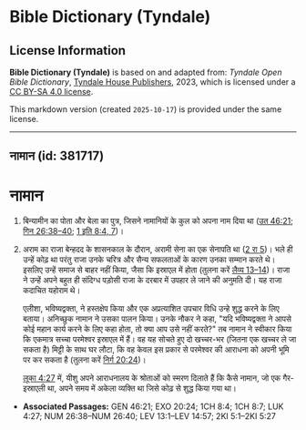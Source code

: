 # Bible Dictionary (Tyndale)

## License Information

**Bible Dictionary (Tyndale)** is based on and adapted from: _Tyndale Open Bible Dictionary_, [Tyndale House Publishers](https://tyndaleopenresources.com/), 2023, which is licensed under a [CC BY-SA 4.0 license](https://creativecommons.org/licenses/by-sa/4.0/legalcode.en).

This markdown version (created `2025-10-17`) is provided under the same license.



--------------------------------

## नामान (id: 381717)

नामान
=====

1. बिन्यामीन का पोता और बेला का पुत्र, जिसने नामानियों के कुल को अपना नाम दिया था ([उत 46:21](https://ref.ly/Gen46:21); [गिन 26:38–40](https://ref.ly/Num26:38-Num26:40); [1 इति 8:4, 7](https://ref.ly/1Chr8:4,1Chr8:7))।
2. अराम का राजा बेन्हदद के शासनकाल के दौरान, अरामी सेना का एक सेनापति था ([2 रा 5](https://ref.ly/2Kgs5:1-2Kgs5:27))। भले ही उन्हें कोढ़ था परंतु राजा उनके चरित्र और सैन्य सफलताओं के कारण उनका सम्मान करते थे। इसलिए उन्हें समाज से बाहर नहीं किया, जैसा कि इस्राएल में होता (तुलना करें [लैव्य 13–14](https://ref.ly/Lev13:1-Lev14:57))। राजा ने उन्हें अपने बहुत ही संदिग्ध पड़ोसी राजा के दरबार में उपहार ले जाने की अनुमति दी। यह राजा कदाचित यहोराम थे।

    एलीशा, भविष्यद्वक्ता, ने हस्तक्षेप किया और एक अप्रत्याशित उपचार विधि उन्हे शुद्ध करने के लिए बताया। अनिच्छुक नामान ने उसका पालन किया। उनके नौकर ने कहा, "यदि भविष्यद्वक्ता ने आपसे कोई महान कार्य करने के लिए कहा होता, तो क्या आप उसे नहीं करते?" तब नामान ने स्वीकार किया कि एकमात्र सच्चा परमेश्वर इस्राएल में हैं। वह यह सोचते हुए दो खच्चर\-भर (जितना एक खच्चर ले जा सकता है) मिट्टी के साथ घर लौटा, कि वह केवल इस प्रकार से परमेश्वर की आराधना को अपनी भूमि पर कर सकता है (तुलना करें [निर्ग 20:24](https://ref.ly/Exod20:24))।

    [लूका 4:27](https://ref.ly/Luke4:27) में, यीशु अपने आराधनालय के श्रोताओं को स्मरण दिलाते हैं कि कैसे नामान, जो एक गैर\-इस्राएली था, अपने समय में अकेला व्यक्ति था जिसे कोढ़ से शुद्ध किया गया था।

* **Associated Passages:** GEN 46:21; EXO 20:24; 1CH 8:4; 1CH 8:7; LUK 4:27; NUM 26:38–NUM 26:40; LEV 13:1–LEV 14:57; 2KI 5:1–2KI 5:27

